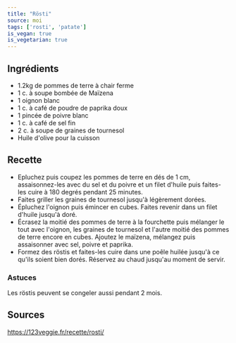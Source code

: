 ```yaml
---
title: "Rösti"
source: moi
tags: ['rosti', 'patate']
is_vegan: true
is_vegetarian: true
---
```


## Ingrédients
- 1.2kg de pommes de terre à chair ferme
- 1 c. à soupe bombée de Maïzena
- 1 oignon blanc
- 1 c. à café de poudre de paprika doux
- 1 pincée de poivre blanc
- 1 c. à café de sel fin
- 2 c. à soupe de graines de tournesol
- Huile d'olive pour la cuisson

## Recette

- Epluchez puis coupez les pommes de terre en dés de 1 cm, assaisonnez-les avec du sel et du poivre et un filet d'huile puis faites-les cuire à 180 degrés pendant 25 minutes.
- Faites griller les graines de tournesol jusqu'à légèrement dorées.
- Épluchez l'oignon puis émincer en cubes. Faites revenir dans un filet d'huile jusqu'à doré.
- Écrasez la moitié des pommes de terre à la fourchette puis mélanger le tout avec l'oignon, les graines de tournesol et l'autre moitié des pommes de terre encore en cubes. Ajoutez le maïzena, mélangez puis assaisonner avec sel, poivre et paprika.
- Formez des röstis et faites-les cuire dans une poêle huilée jusqu'à ce qu'ils soient bien dorés. Réservez au chaud jusqu'au moment de servir.

### Astuces
Les röstis peuvent se congeler aussi pendant 2 mois.

## Sources
https://123veggie.fr/recette/rosti/